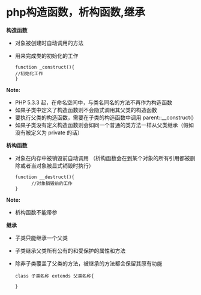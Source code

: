 php构造函数，析构函数,继承
======

**构造函数**

* 对象被创建时自动调用的方法
* 用来完成类的初始化的工作

      function _construct(){
      //初始化工作
      }
      
      
**Note:**

* PHP 5.3.3 起，在命名空间中，与类名同名的方法不再作为构造函数
* 如果子类中定义了构造函数则不会隐式调用其父类的构造函数
* 要执行父类的构造函数，需要在子类的构造函数中调用 parent::__construct()
* 如果子类没有定义构造函数则会如同一个普通的类方法一样从父类继承（假如没有被定义为 private 的话）


**析构函数**

* 对象在内存中被销毁前自动调用 （析构函数会在到某个对象的所有引用都被删除或者当对象被显式销毁时执行）

      function __destruct(){
            //对象销毁前的工作
      }
     
     
**Note:**

* 析构函数不能带参


**继承**

* 子类只能继承一个父类
* 子类继承父类所有公有的和受保护的属性和方法
* 除非子类覆盖了父类的方法，被继承的方法都会保留其原有功能

      class 子类名称 extends 父类名称{

      }

